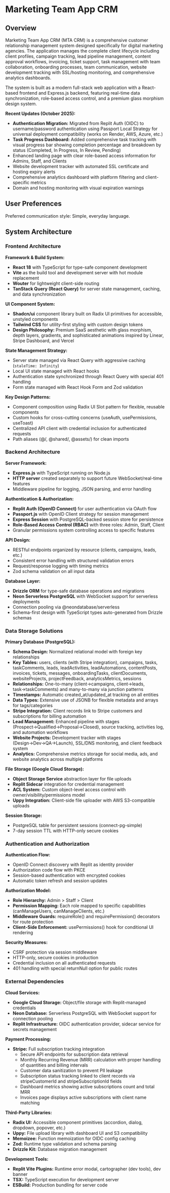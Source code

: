 # Marketing Team App CRM

## Overview

Marketing Team App CRM (MTA CRM) is a comprehensive customer relationship management system designed specifically for digital marketing agencies. The application manages the complete client lifecycle including client profiles, campaign tracking, lead pipeline management, content approval workflows, invoicing, ticket support, task management with team collaboration, onboarding processes, team communication, website development tracking with SSL/hosting monitoring, and comprehensive analytics dashboards.

The system is built as a modern full-stack web application with a React-based frontend and Express.js backend, featuring real-time data synchronization, role-based access control, and a premium glass morphism design system.

**Recent Updates (October 2025):**
- **Authentication Migration:** Migrated from Replit Auth (OIDC) to username/password authentication using Passport Local Strategy for universal deployment compatibility (works on Render, AWS, Azure, etc.)
- **Task Progress Dashboard:** Added comprehensive task tracking with visual progress bar showing completion percentage and breakdown by status (Completed, In Progress, In Review, Pending)
- Enhanced landing page with clear role-based access information for Admins, Staff, and Clients
- Website development tracker with automated SSL certificate and hosting expiry alerts
- Comprehensive analytics dashboard with platform filtering and client-specific metrics
- Domain and hosting monitoring with visual expiration warnings

## User Preferences

Preferred communication style: Simple, everyday language.

## System Architecture

### Frontend Architecture

**Framework & Build System:**
- **React 18** with TypeScript for type-safe component development
- **Vite** as the build tool and development server with hot module replacement
- **Wouter** for lightweight client-side routing
- **TanStack Query (React Query)** for server state management, caching, and data synchronization

**UI Component System:**
- **Shadcn/ui** component library built on Radix UI primitives for accessible, unstyled components
- **Tailwind CSS** for utility-first styling with custom design tokens
- **Design Philosophy:** Premium SaaS aesthetic with glass morphism, depth layers, gradients, and sophisticated animations inspired by Linear, Stripe Dashboard, and Vercel

**State Management Strategy:**
- Server state managed via React Query with aggressive caching (`staleTime: Infinity`)
- Local UI state managed with React hooks
- Authentication state synchronized through React Query with special 401 handling
- Form state managed with React Hook Form and Zod validation

**Key Design Patterns:**
- Component composition using Radix UI Slot pattern for flexible, reusable components
- Custom hooks for cross-cutting concerns (useAuth, usePermissions, useToast)
- Centralized API client with credential inclusion for authenticated requests
- Path aliases (@/, @shared/, @assets/) for clean imports

### Backend Architecture

**Server Framework:**
- **Express.js** with TypeScript running on Node.js
- **HTTP server** created separately to support future WebSocket/real-time features
- Middleware pipeline for logging, JSON parsing, and error handling

**Authentication & Authorization:**
- **Replit Auth (OpenID Connect)** for user authentication via OAuth flow
- **Passport.js** with OpenID Client strategy for session management
- **Express Session** with PostgreSQL-backed session store for persistence
- **Role-Based Access Control (RBAC)** with three roles: Admin, Staff, Client
- Granular permissions system controlling access to specific features

**API Design:**
- RESTful endpoints organized by resource (clients, campaigns, leads, etc.)
- Consistent error handling with structured validation errors
- Request/response logging with timing metrics
- Zod schema validation on all input data

**Database Layer:**
- **Drizzle ORM** for type-safe database operations and migrations
- **Neon Serverless PostgreSQL** with WebSocket support for serverless deployments
- Connection pooling via @neondatabase/serverless
- Schema-first design with TypeScript types auto-generated from Drizzle schemas

### Data Storage Solutions

**Primary Database (PostgreSQL):**
- **Schema Design:** Normalized relational model with foreign key relationships
- **Key Tables:** users, clients (with Stripe integration), campaigns, tasks, taskComments, leads, leadActivities, leadAutomations, contentPosts, invoices, tickets, messages, onboardingTasks, clientDocuments, websiteProjects, projectFeedback, analyticsMetrics, sessions
- **Relationships:** One-to-many (client→campaigns, client→leads, task→taskComments) and many-to-many via junction patterns
- **Timestamps:** Automatic created_at/updated_at tracking on all entities
- **Data Types:** Extensive use of JSONB for flexible metadata and arrays for tags/categories
- **Stripe Integration:** Client records link to Stripe customers and subscriptions for billing automation
- **Lead Management:** Enhanced pipeline with stages (Prospect→Qualified→Proposal→Closed), source tracking, activities log, and automation workflows
- **Website Projects:** Development tracker with stages (Design→Dev→QA→Launch), SSL/DNS monitoring, and client feedback system
- **Analytics:** Comprehensive metrics storage for social media, ads, and website analytics across multiple platforms

**File Storage (Google Cloud Storage):**
- **Object Storage Service** abstraction layer for file uploads
- **Replit Sidecar** integration for credential management
- **ACL System:** Custom object-level access control with owner/visibility/permissions model
- **Uppy Integration:** Client-side file uploader with AWS S3-compatible uploads

**Session Storage:**
- PostgreSQL table for persistent sessions (connect-pg-simple)
- 7-day session TTL with HTTP-only secure cookies

### Authentication and Authorization

**Authentication Flow:**
- OpenID Connect discovery with Replit as identity provider
- Authorization code flow with PKCE
- Session-based authentication with encrypted cookies
- Automatic token refresh and session updates

**Authorization Model:**
- **Role Hierarchy:** Admin > Staff > Client
- **Permission Mapping:** Each role mapped to specific capabilities (canManageUsers, canManageClients, etc.)
- **Middleware Guards:** requireRole() and requirePermission() decorators for route protection
- **Client-Side Enforcement:** usePermissions() hook for conditional UI rendering

**Security Measures:**
- CSRF protection via session middleware
- HTTP-only, secure cookies in production
- Credential inclusion on all authenticated requests
- 401 handling with special returnNull option for public routes

### External Dependencies

**Cloud Services:**
- **Google Cloud Storage:** Object/file storage with Replit-managed credentials
- **Neon Database:** Serverless PostgreSQL with WebSocket support for connection pooling
- **Replit Infrastructure:** OIDC authentication provider, sidecar service for secrets management

**Payment Processing:**
- **Stripe:** Full subscription tracking integration
  - Secure API endpoints for subscription data retrieval
  - Monthly Recurring Revenue (MRR) calculation with proper handling of quantities and billing intervals
  - Customer data sanitization to prevent PII leakage
  - Subscription status tracking linked to client records via stripeCustomerId and stripeSubscriptionId fields
  - Dashboard metrics showing active subscriptions count and total MRR
  - Invoices page displays active subscriptions with client name matching

**Third-Party Libraries:**
- **Radix UI:** Accessible component primitives (accordion, dialog, dropdown, popover, etc.)
- **Uppy:** File upload library with dashboard UI and S3 compatibility
- **Memoizee:** Function memoization for OIDC config caching
- **Zod:** Runtime type validation and schema parsing
- **Drizzle Kit:** Database migration management

**Development Tools:**
- **Replit Vite Plugins:** Runtime error modal, cartographer (dev tools), dev banner
- **TSX:** TypeScript execution for development server
- **ESBuild:** Production bundling for server code